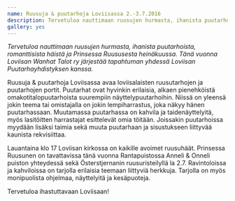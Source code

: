 ```yaml
---
name: Ruusuja & puutarhoja Loviisassa 2.-3.7.2016
description: Tervetuloa nauttimaan ruusujen hurmasta, ihanista puutarhoista, romanttisista häistä ja Prinsessa Ruususesta heinäkuussa. Tänä vuonna Loviisan Wanhat Talot ry järjestää tapahtuman yhdessä Loviisan Puutarhayhdistyksen kanssa.
gallery: yes
---
```

*Tervetuloa nauttimaan ruusujen hurmasta, ihanista puutarhoista, romanttisista häistä ja Prinsessa Ruususesta heinäkuussa. Tänä vuonna Loviisan Wanhat Talot ry järjestää tapahtuman yhdessä Loviisan Puutarhayhdistyksen kanssa.*

Ruusuja & puutarhoja Loviisassa avaa loviisalaisten ruusutarhojen ja puutarhojen portit. Puutarhat ovat hyvinkin erilaisia, alkaen pienehköistä omakotitalopuutarhoista suurempiin näyttelypuutarhoihin. Niissä on yleensä jokin teema tai omistajalla on jokin lempiharrastus, joka näkyy hänen puutarhassaan. Muutamassa puutarhassa on kahvila ja taidenäyttelyitä, myös lasitöitten harrastajat esittelevät omia töitään. Joissakin puutarhoissa myydään lisäksi taimia sekä muuta puutarhaan ja sisustukseen liittyvää kaunista rekvisiittaa.

Lauantaina klo 17 Loviisan kirkossa on kaikille avoimet ruusuhäät. Prinsessa Ruusunen on tavattavissa tänä vuonna Rantapuistossa Anneli & Onneli puiston yhteydessä sekä Österstjernanin ruusuristeilyllä la 2.7. Ravintoloissa ja kahviloissa on tarjolla erilaisia teemaan liittyviä herkkuja. Tarjolla on myös monipuolista ohjelmaa, näyttelyitä ja kesäpuoteja.

Tervetuloa ihastuttavaan Loviisaan!